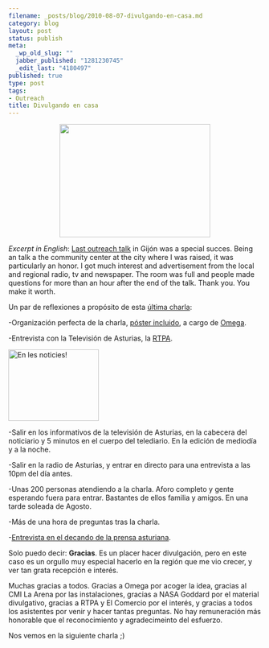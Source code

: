 ```yaml
--- 
filename: _posts/blog/2010-08-07-divulgando-en-casa.md
category: blog
layout: post
status: publish
meta: 
  _wp_old_slug: ""
  jabber_published: "1281230745"
  _edit_last: "4180497"
published: true
type: post
tags: 
- Outreach
title: Divulgando en casa
---
```

<p style="text-align:center;"><a href="http://nasonurb.files.wordpress.com/2010/08/universo-001.jpg"><img class="aligncenter size-full wp-image-941" title="Universo.001" src="http://nasonurb.files.wordpress.com/2010/08/universo-001.jpg" alt="" width="300" height="225" /></a></p>
<em>Excerpt in English</em>: <a href="http://home.brunosan.eu/2010/07/28/charla-de-divulgacion-el-6-de-agosto-en-gijon-asturias/">Last outreach talk</a> in Gijón was a special succes. Being an talk a the community center at the city where I was raised, it was particularly an honor. I got much interest and advertisement from the local and regional radio, tv and newspaper. The room was full and people made questions for more than an hour after the end of the talk. Thank you. You make it worth.

Un par de reflexiones a propósito de esta <a href="http://home.brunosan.eu/2010/07/28/charla-de-divulgacion-el-6-de-agosto-en-gijon-asturias/">última charla</a>:

<!--more-->-Organización perfecta de la charla, <a href="http://nasonurb.files.wordpress.com/2010/08/img_20100806_165847.jpg">póster incluido</a>, a cargo de <a href="http://www.saaomega.com/">Omega</a>.

-Entrevista con la Televisión de Asturias, la <a href="http://www.rtpa.es/">RTPA</a>.

<a title="En les noticies! by brunosan, on Flickr" href="http://www.flickr.com/photos/nasonurb/4863109817/"><img class="alignright" src="http://farm5.static.flickr.com/4138/4863109817_50b5ba8ceb.jpg" alt="En les noticies!" width="180" height="142" /></a>

-Salir en los informativos de la televisión de Asturias, en la cabecera del noticiario y 5 minutos en el cuerpo del telediario. En la edición de mediodía y a la noche.

-Salir en la radio de Asturias, y entrar en directo para una entrevista a las 10pm del día antes.

-Unas 200 personas atendiendo a la charla. Aforo completo y gente esperando fuera para entrar. Bastantes de ellos familia y amigos. En una tarde soleada de Agosto.

-Más de una hora de preguntas tras la charla.

-<a href="http://www.elcomerciodigital.com/v/20100807/gijon/quiero-gente-tenga-preguntas-20100807.html">Entrevista en el decando de la prensa asturiana</a>.

Solo puedo decir: <strong>Gracias</strong>. Es un placer hacer divulgación, pero en este caso es un orgullo muy especial hacerlo en la región que me vio crecer, y ver tan grata recepción e interés.

Muchas gracias a todos. Gracias a Omega por acoger la idea, gracias al CMI La Arena por las instalaciones, gracias a NASA Goddard por el material divulgativo, gracias a RTPA y El Comercio por el interés, y gracias a todos los asistentes por venir y hacer tantas preguntas. No hay remuneración más honorable que el reconocimiento y agradecimeinto del esfuerzo.

Nos vemos en la siguiente charla ;)
